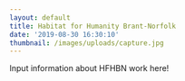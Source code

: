 ```yaml
---
layout: default
title: Habitat for Humanity Brant-Norfolk
date: '2019-08-30 16:30:10'
thumbnail: /images/uploads/capture.jpg
---
```

Input information about HFHBN work here!
